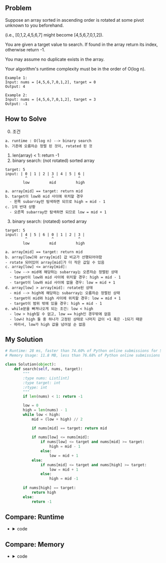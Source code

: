 ## Problem
Suppose an array sorted in ascending order is rotated at some pivot unknown to you beforehand.

(i.e., [0,1,2,4,5,6,7] might become [4,5,6,7,0,1,2]).

You are given a target value to search. If found in the array return its index, otherwise return -1.

You may assume no duplicate exists in the array.

Your algorithm's runtime complexity must be in the order of O(log n).

```
Example 1:
Input: nums = [4,5,6,7,0,1,2], target = 0
Output: 4

Example 2:
Input: nums = [4,5,6,7,0,1,2], target = 3
Output: -1
```

## How to Solve
0. 조건
```
a. runtime : O(log n) --> binary search
b. 기존에 오름차순 정렬 된 것이, rotated 된 것
```
1. len(array) < 1: return -1
2. binary search: (not rotated) sorted array
```
target: 5
input: | 0 | 1 | 2 | 3 | 4 | 5 | 6 |
         ^           ^           ^
        low         mid         high

a. array[mid] == target: return mid
b. target이 low와 mid 사이에 위치할 경우
  - 왼쪽 subarray만 탐색하면 되므로 high = mid - 1
c. 1의 반대 상황
  - 오른쪽 subarray만 탐색하면 되므로 low = mid + 1
```
3. binary search: (rotated) sorted array
```
target: 5
input: | 4 | 5 | 6 | 0 | 1 | 2 | 3 |
         ^           ^           ^
        low         mid         high

a. array[mid] == target: return mid
b. array[low]와 array[mid] 값 비교가 선행되어야함
- rotate 되어있어 array[mid]가 더 작은 값일 수 있음
c. array[low] <= array[mid]: 
  - low --> mid에 해당하는 subarray는 오른차순 정렬된 상태
  - target이 low와 mid 사이에 위치할 경우: high = mid - 1
  - target이 low와 mid 사이에 없을 경우: low = mid + 1
d. array[low] > array[mid]: rotate된 상태
  - mid --> high에 해당하는 subarray는 오름차순 정렬된 상태
  - target이 mid와 high 사이에 위치할 경우: low = mid + 1
  - target이 범위 밖에 있을 경우: high = mid - 1
e. while문을 빠져나오게 되는 조건: low < high
  - low > high일 수 없고, low == high인 경우밖에 없음
  - low나 high 둘 중 하나가 고정된 상태로 나머지 값이 +1 혹은 -1되기 때문
  - 따라서, low가 high 값을 넘어설 순 없음
```


## My Solution
``` python
# Runtime: 28 ms, faster than 74.60% of Python online submissions for Search in Rotated Sorted Array.
# Memory Usage: 11.8 MB, less than 76.68% of Python online submissions for Search in Rotated Sorted Array.

class Solution(object):
    def search(self, nums, target):
        """
        :type nums: List[int]
        :type target: int
        :rtype: int
        """
        if len(nums) < 1: return -1

        low = 0
        high = len(nums) - 1
        while low < high:
            mid = (low + high) // 2

            if nums[mid] == target: return mid
            
            if nums[low] <= nums[mid]:
                if nums[low] <= target and nums[mid] >= target:
                    high = mid - 1
                else:
                    low = mid + 1
            else:
                if nums[mid] <= target and nums[high] >= target:
                    low = mid + 1
                else:
                    high = mid -1
                    
        if nums[high] == target:
            return high
        else:
            return -1
```

## Compare: Runtime
- <details><summary> code </summary><pre>

  ``` python
  # sample 8 ms submission
  class Solution(object):
    def search(self, nums, target):
        """
        :type nums: List[int]
        :type target: int
        :rtype: int
        revised binary search
        """
        l, r = 0, len(nums) - 1

        while l<=r:
            middle = (l+r)/2
            if nums[middle] == target:
                return middle

            if nums[middle] >= nums[l]:
                if target >= nums[l] and target <= nums[middle]:
                    r = middle - 1
                else:
                    l = middle + 1
            else:
                if target <= nums[r] and target >= nums[middle]:
                    l = middle + 1
                else:
                    r = middle - 1
        return -1
  ```
  </pre></details>
  
## Compare: Memory
- <details><summary> code </summary><pre>

  ``` python
  # sample 11604 kb submission
  class Solution:
    # @param {integer[]} numss
    # @param {integer} target
    # @return {integer}
    def search(self, nums, target):
        if not nums:
            return -1

        low, high = 0, len(nums) - 1

        while low <= high:
            mid = (low + high) / 2
            if target == nums[mid]:
                return mid

            if nums[low] <= nums[mid]:
                if nums[low] <= target <= nums[mid]:
                    high = mid - 1
                else:
                    low = mid + 1
            else:
                if nums[mid] <= target <= nums[high]:
                    low = mid + 1
                else:
                    high = mid - 1

        return -1
  ```
  </pre></summary>
